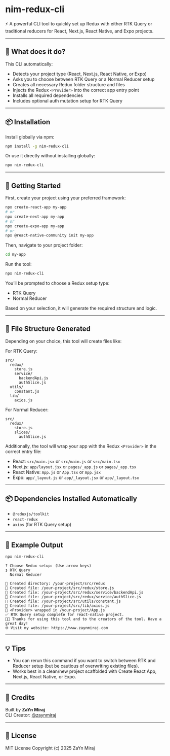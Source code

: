 # nim-redux-cli

⚡ A powerful CLI tool to quickly set up Redux with either RTK Query or traditional reducers for React, Next.js, React Native, and Expo projects.

---

## 🔧 What does it do?

This CLI automatically:

- Detects your project type (React, Next.js, React Native, or Expo)
- Asks you to choose between RTK Query or a Normal Reducer setup
- Creates all necessary Redux folder structure and files
- Injects the Redux `<Provider>` into the correct app entry point
- Installs all required dependencies
- Includes optional auth mutation setup for RTK Query

---

## 📦 Installation

Install globally via npm:

```bash
npm install -g nim-redux-cli
```

Or use it directly without installing globally:

```bash
npx nim-redux-cli
```

---

## 🚀 Getting Started

First, create your project using your preferred framework:

```bash
npx create-react-app my-app
# or
npx create-next-app my-app
# or
npx create-expo-app my-app
# or
npx @react-native-community init my-app
```

Then, navigate to your project folder:

```bash
cd my-app
```

Run the tool:

```bash
npx nim-redux-cli
```

You’ll be prompted to choose a Redux setup type:

- RTK Query
- Normal Reducer

Based on your selection, it will generate the required structure and logic.

---

## 🧱 File Structure Generated

Depending on your choice, this tool will create files like:

For RTK Query:

```
src/
  redux/
    store.js
    service/
      backendApi.js
      authSlice.js
  utils/
    constant.js
  lib/
    axios.js
```

For Normal Reducer:

```
src/
  redux/
    store.js
    slices/
      authSlice.js
```

Additionally, the tool will wrap your app with the Redux `<Provider>` in the correct entry file:

- React: `src/main.jsx` or `src/main.js` or `src/main.tsx`
- Next.js: `app/layout.jsx` or `pages/_app.js` or `pages/_app.tsx`
- React Native: `App.js` or `App.tsx` or `App.jsx`
- Expo: `app/_layout.js` or `app/_layout.jsx` or `app/_layout.tsx`

---

## 📦 Dependencies Installed Automatically

- `@reduxjs/toolkit`
- `react-redux`
- `axios` (for RTK Query setup)

---

## 🧪 Example Output

```bash
npx nim-redux-cli
```

```
? Choose Redux setup: (Use arrow keys)
❯ RTK Query
  Normal Reducer

📁 Created directory: /your-project/src/redux
📄 Created file: /your-project/src/redux/store.js
📄 Created file: /your-project/src/redux/service/backendApi.js
📄 Created file: /your-project/src/redux/service/authSlice.js
📄 Created file: /your-project/src/utils/constant.js
📄 Created file: /your-project/src/lib/axios.js
🧵 <Provider> wrapped in /your-project/App.js
✅ RTK Query setup complete for react-native project.
👨‍💻 Thanks for using this tool and to the creators of the tool. Have a great day!
🌐 Visit my website: https://www.zaynmiraj.com
```

---

## 💡 Tips

- You can rerun this command if you want to switch between RTK and Reducer setup (but be cautious of overwriting existing files).
- Works best in a clean/new project scaffolded with Create React App, Next.js, React Native, or Expo.

---

## 🙏 Credits

Built by **ZaYn Miraj**  
CLI Creator: [@zaynmiraj](https://www.zaynmiraj.com)

---

## 🪪 License

MIT License
Copyright (c) 2025 ZaYn Miraj

